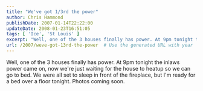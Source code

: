 ```yaml
---
title: "We've got 1/3rd the power"
author: Chris Hammond
publishDate: 2007-01-14T22:22:00
updateDate: 2008-01-23T16:51:05
tags: [ 'Ice', 'St Louis' ]
excerpt: "Well, one of the 3 houses finally has power. At 9pm tonight the inlaws power came on, now we're just waiting for the house to heatup so we can go to bed. We were all set to sleep in front of the fireplace, but I'm ready for a bed over a floor tonight. Photos coming..."
url: /2007/weve-got-13rd-the-power  # Use the generated URL with year
---
```

Well, one of the 3 houses finally has power. At 9pm tonight the inlaws power came on, now we're just waiting for the house to heatup so we can go to bed. We were all set to sleep in front of the fireplace, but I'm ready for a bed over a floor tonight. Photos coming soon.
